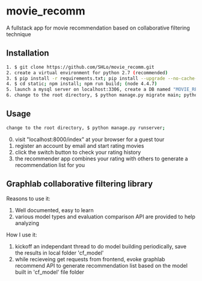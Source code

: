 # movie_recomm
A fullstack app for movie recommendation based on collaborative filtering technique

## Installation
```sh
1. $ git clone https://github.com/SHLo/movie_recomm.git
2. create a virtual environment for python 2.7 (recommended)
3. $ pip install -r requirements.txt; pip install --upgrade --no-cache-dir https://get.graphlab.com/GraphLab- Create/2.1/shlo.sam@gmail.com/6618-0B15-97AF-BE03-F5B0-B01A-DDC6-5FBF/GraphLab-Create-License.tar.gz;
4. $ cd static; npm install; npm run build; (node 4.4.7)
5. launch a mysql server on localhost:3306, create a DB named "MOVIE_RECOMM"
6. change to the root directory, $ python manage.py migrate main; python manage.py migrate; (it may take a while for movie poster image crawling)
```

## Usage
```sh
change to the root directory, $ python manage.py runserver;
```

0. visit "localhost:8000/index" at your browser for a guest tour
1. register an account by email and start rating movies
2. click the switch button to check your rating history
3. the recommender app combines your rating with others to generate a recommendation list for you

## Graphlab collaborative filtering library

Reasons to use it:<br>
1. Well documented, easy to learn<br>
2. various model types and evaluation comparison API are provided to help analyzing<br>

How I use it:<br>
1. kickoff an independant thread to do model building periodically, save the results in local folder 'cf_model'<br>
2. while recieveing get requests from frontend, evoke graphlab recommend API to generate recommendation list based on the model built in 'cf_model' file folder
